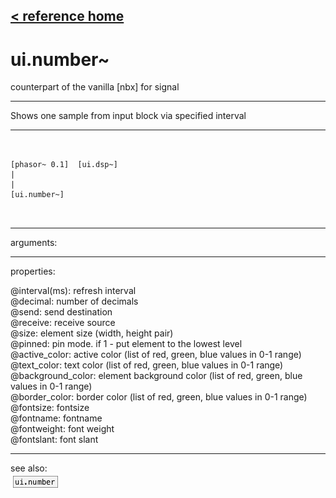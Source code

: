 [< reference home](index.html)
---

# ui.number~


counterpart of the vanilla [nbx] for signal

---

Shows one sample from input block via specified interval
<br>


---


```


[phasor~ 0.1]  [ui.dsp~]
|
|
[ui.number~]

            
```

---
arguments:


---
properties:

@interval(ms): refresh interval<br>
@decimal: number of
            decimals<br>
@send: send destination<br>
@receive: receive source<br>
@size: element size (width, height
            pair)<br>
@pinned: pin mode. if 1 - put element
            to the lowest level<br>
@active_color: active color (list of
            red, green, blue values in 0-1 range)<br>
@text_color: text color (list of
            red, green, blue values in 0-1 range)<br>
@background_color: element
            background color (list of red, green, blue values in 0-1 range)<br>
@border_color: border color (list of red,
            green, blue values in 0-1 range)<br>
@fontsize: 
            fontsize<br>
@fontname: fontname<br>
@fontweight: font
            weight<br>
@fontslant: font
            slant<br>

---
see also:<br>
[![ui.number](img/object_ui.number.png)](ui.number.html)
